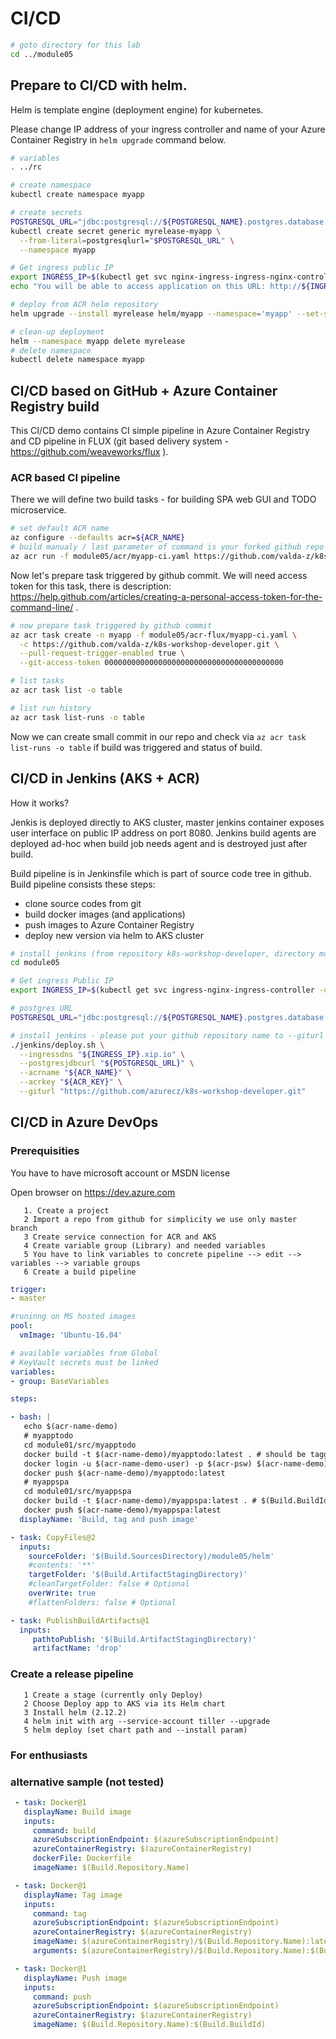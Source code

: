 # CI/CD

```bash
# goto directory for this lab
cd ../module05
```

## Prepare to CI/CD with helm.

Helm is template engine (deployment engine) for kubernetes.

Please change IP address of your ingress controller and name of your Azure Container Registry in `helm upgrade` command below.

```bash
# variables
. ../rc

# create namespace
kubectl create namespace myapp

# create secrets
POSTGRESQL_URL="jdbc:postgresql://${POSTGRESQL_NAME}.postgres.database.azure.com:5432/todo?user=${POSTGRESQL_USER}@${POSTGRESQL_NAME}&password=${POSTGRESQL_PASSWORD}&ssl=true"
kubectl create secret generic myrelease-myapp \
  --from-literal=postgresqlurl="$POSTGRESQL_URL" \
  --namespace myapp

# Get ingress public IP
export INGRESS_IP=$(kubectl get svc nginx-ingress-ingress-nginx-controller -n nginx-ingress -o=custom-columns=EXTERNAL-IP:.status.loadBalancer.ingress[*].ip | grep -v "EXTERNAL-IP")
echo "You will be able to access application on this URL: http://${INGRESS_IP}.xip.io"

# deploy from ACR helm repository
helm upgrade --install myrelease helm/myapp --namespace='myapp' --set-string appspa.image.repository="${ACR_NAME}.azurecr.io/myappspa",appspa.image.tag='v1',apptodo.image.repository="${ACR_NAME}.azurecr.io/myapptodo",apptodo.image.tag='v1',apphost="${INGRESS_IP}.xip.io"

# clean-up deployment
helm --namespace myapp delete myrelease
# delete namespace
kubectl delete namespace myapp
```

## CI/CD based on GitHub + Azure Container Registry build

This CI/CD demo contains CI simple pipeline in Azure Container Registry and CD pipeline in FLUX (git based delivery system - https://github.com/weaveworks/flux ).

### ACR based CI pipeline

There we will define two build tasks - for building SPA web GUI and TODO microservice.

```bash
# set default ACR name
az configure --defaults acr=${ACR_NAME}
# build manualy / last parameter of command is your forked github repo
az acr run -f module05/acr/myapp-ci.yaml https://github.com/valda-z/k8s-workshop-developer.git
```

Now let's prepare task triggered by github commit. We will need access token for this task, there is description: https://help.github.com/articles/creating-a-personal-access-token-for-the-command-line/ .

```bash
# now prepare task triggered by github commit
az acr task create -n myapp -f module05/acr-flux/myapp-ci.yaml \
  -c https://github.com/valda-z/k8s-workshop-developer.git \
  --pull-request-trigger-enabled true \
  --git-access-token 0000000000000000000000000000000000000000

# list tasks
az acr task list -o table

# list run history
az acr task list-runs -o table
```

Now we can create small commit in our repo and check via `az acr task list-runs -o table` if build was triggered and status of build.

## CI/CD in Jenkins (AKS + ACR)

How it works?

Jenkis is deployed directly to AKS cluster, master jenkins container exposes user interface on public IP address on port 8080. Jenkins build agents are deployed ad-hoc when build job needs agent and is destroyed just after build.

Build pipeline is in Jenkinsfile which is part of source code tree in github. Build pipeline consists these steps:

* clone source codes from git
* build docker images (and applications)
* push images to Azure Container Registry
* deploy new version via helm to AKS cluster

```bash
# install jenkins (from repository k8s-workshop-developer, directory module05)
cd module05

# Get ingress Public IP
export INGRESS_IP=$(kubectl get svc ingress-nginx-ingress-controller -o=custom-columns=EXTERNAL-IP:.status.loadBalancer.ingress[*].ip | grep -v "EXTERNAL-IP")

# postgres URL
POSTGRESQL_URL="jdbc:postgresql://${POSTGRESQL_NAME}.postgres.database.azure.com:5432/todo?user=${POSTGRESQL_USER}@${POSTGRESQL_NAME}&password=${POSTGRESQL_PASSWORD}&ssl=true"

# install jenkins - please put your github repository name to --giturl parameter
./jenkins/deploy.sh \
  --ingressdns "${INGRESS_IP}.xip.io" \
  --postgresjdbcurl "${POSTGRESQL_URL}" \
  --acrname "${ACR_NAME}" \
  --acrkey "${ACR_KEY}" \
  --giturl "https://github.com/azurecz/k8s-workshop-developer.git"
```

## CI/CD in Azure DevOps
### Prerequisities
You have to have microsoft account or MSDN license

Open browser on https://dev.azure.com

```text
   1. Create a project
   2 Import a repo from github for simplicity we use only master branch
   3 Create service connection for ACR and AKS
   4 Create variable group (Library) and needed variables
   5 You have to link variables to concrete pipeline --> edit --> variables --> variable groups
   6 Create a build pipeline
```

```yaml
trigger:
- master

#runinng on MS hosted images
pool:
  vmImage: 'Ubuntu-16.04'

# available variables from Global
# KeyVault secrets must be linked
variables:
- group: BaseVariables

steps:

- bash: |
   echo $(acr-name-demo)
   # myapptodo
   cd module01/src/myapptodo
   docker build -t $(acr-name-demo)/myapptodo:latest . # should be tagged $(Build.BuildId) or ReleaseId
   docker login -u $(acr-name-demo-user) -p $(acr-psw) $(acr-name-demo)
   docker push $(acr-name-demo)/myapptodo:latest 
   # myappspa
   cd module01/src/myappspa
   docker build -t $(acr-name-demo)/myappspa:latest . # $(Build.BuildId)
   docker push $(acr-name-demo)/myappspa:latest
  displayName: 'Build, tag and push image'

- task: CopyFiles@2
  inputs:
    sourceFolder: '$(Build.SourcesDirectory)/module05/helm'
    #contents: '**' 
    targetFolder: '$(Build.ArtifactStagingDirectory)'
    #cleanTargetFolder: false # Optional
    overWrite: true
    #flattenFolders: false # Optional

- task: PublishBuildArtifacts@1
  inputs:
     pathtoPublish: '$(Build.ArtifactStagingDirectory)' 
     artifactName: 'drop' 

```

### Create a release pipeline

```text
   1 Create a stage (currently only Deploy)
   2 Choose Deploy app to AKS via its Helm chart
   3 Install helm (2.12.2)
   4 helm init with arg --service-account tiller --upgrade
   5 helm deploy (set chart path and --install param)
```

### For enthusiasts
### alternative sample (not tested)
```yaml
 - task: Docker@1
   displayName: Build image
   inputs:
     command: build
     azureSubscriptionEndpoint: $(azureSubscriptionEndpoint)
     azureContainerRegistry: $(azureContainerRegistry)
     dockerFile: Dockerfile
     imageName: $(Build.Repository.Name)

 - task: Docker@1
   displayName: Tag image
   inputs:
     command: tag
     azureSubscriptionEndpoint: $(azureSubscriptionEndpoint)
     azureContainerRegistry: $(azureContainerRegistry)
     imageName: $(azureContainerRegistry)/$(Build.Repository.Name):latest
     arguments: $(azureContainerRegistry)/$(Build.Repository.Name):$(Build.BuildId)

 - task: Docker@1
   displayName: Push image
   inputs:
     command: push
     azureSubscriptionEndpoint: $(azureSubscriptionEndpoint)
     azureContainerRegistry: $(azureContainerRegistry)
     imageName: $(Build.Repository.Name):$(Build.BuildId)
```
